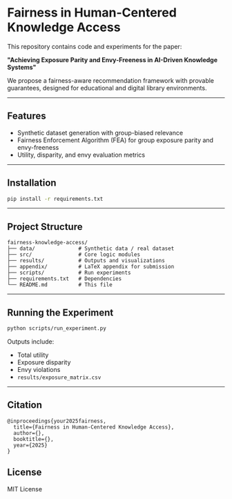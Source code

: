 # Fairness in Human-Centered Knowledge Access

This repository contains code and experiments for the paper:

**"Achieving Exposure Parity and Envy-Freeness in AI-Driven Knowledge Systems"**

We propose a fairness-aware recommendation framework with provable guarantees, designed for educational and digital library environments.

---

## Features
- Synthetic dataset generation with group-biased relevance
- Fairness Enforcement Algorithm (FEA) for group exposure parity and envy-freeness
- Utility, disparity, and envy evaluation metrics

---

## Installation
```bash
pip install -r requirements.txt
```

---

## Project Structure
```
fairness-knowledge-access/
├── data/              # Synthetic data / real dataset
├── src/               # Core logic modules
├── results/           # Outputs and visualizations
├── appendix/          # LaTeX appendix for submission
├── scripts/           # Run experiments
├── requirements.txt   # Dependencies
└── README.md          # This file
```

---

## Running the Experiment
```bash
python scripts/run_experiment.py
```

Outputs include:
- Total utility
- Exposure disparity
- Envy violations
- `results/exposure_matrix.csv`

---


## Citation
```
@inproceedings{your2025fairness,
  title={Fairness in Human-Centered Knowledge Access},
  author={},
  booktitle={},
  year={2025}
}
```

##  License
MIT License
